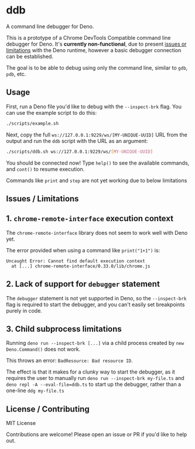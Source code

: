 # ddb

A command line debugger for Deno.

This is a prototype of a Chrome DevTools Compatible command line debugger for Deno. It's **currently non-functional**, due to present [issues or limitations](#issues--limitations) with the Deno runtime, however a basic debugger connection can be established.

The goal is to be able to debug using only the command line, similar to `gdb`, `pdb`, etc.

## Usage

First, run a Deno file you'd like to debug with the `--inspect-brk` flag. You can use the example script to do this:

```sh
./scripts/example.sh
```

Next, copy the full `ws://127.0.0.1:9229/ws/[MY-UNIQUE-UUID]` URL from the output and run the `ddb` script with the URL as an argument:

```sh
./scripts/ddb.sh ws://127.0.0.1:9229/ws/[MY-UNIQUE-UUID]
```

You should be connected now! Type `help()` to see the available commands, and `cont()` to resume execution.

Commands like `print` and `step` are not yet working due to below limitations

## Issues / Limitations

## 1. `chrome-remote-interface` execution context 

The `chrome-remote-interface` library does not seem to work well with Deno yet.

The error provided when using a command like `print("1+1")` is:

```
Uncaught Error: Cannot find default execution context
  at [...] chrome-remote-interface/0.33.0/lib/chrome.js
```

## 2. Lack of support for `debugger` statement

The `debugger` statement is not yet supported in Deno, so the `--inspect-brk` flag is required to start the debugger, and you can't easily set breakpoints purely in code.

## 3. Child subprocess limitations

Running `deno run --inspect-brk [...]` via a child process created by `new Deno.Command()` does not work.

This throws an error: `BadResource: Bad resource ID`.

The effect is that it makes for a clunky way to start the debugger, as it requires the user to manually run `deno run --inspect-brk my-file.ts` and `deno repl -A --eval-file=ddb.ts` to start up the debugger, rather than a one-line `ddg my-file.ts`

## License / Contributing

MIT License

Contributions are welcome! Please open an issue or PR if you'd like to help out.
